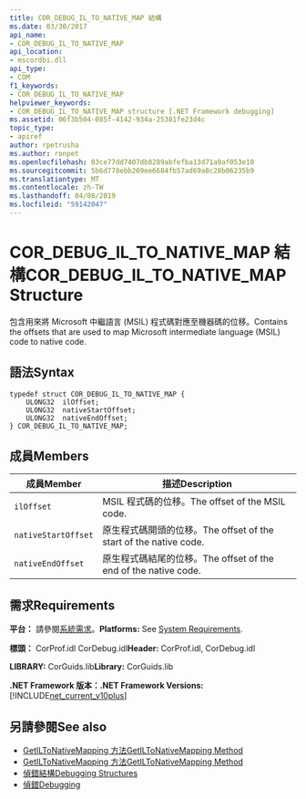 ```yaml
---
title: COR_DEBUG_IL_TO_NATIVE_MAP 結構
ms.date: 03/30/2017
api_name:
- COR_DEBUG_IL_TO_NATIVE_MAP
api_location:
- mscordbi.dll
api_type:
- COM
f1_keywords:
- COR_DEBUG_IL_TO_NATIVE_MAP
helpviewer_keywords:
- COR_DEBUG_IL_TO_NATIVE_MAP structure [.NET Framework debugging]
ms.assetid: 06f3b504-085f-4142-934a-25381fe23d4c
topic_type:
- apiref
author: rpetrusha
ms.author: ronpet
ms.openlocfilehash: 03ce77dd7407db8289abfefba13d71a9af053e10
ms.sourcegitcommit: 5b6d778ebb269ee6684fb57ad69a8c28b06235b9
ms.translationtype: MT
ms.contentlocale: zh-TW
ms.lasthandoff: 04/08/2019
ms.locfileid: "59142047"
---
```

# <a name="cordebugiltonativemap-structure"></a><span data-ttu-id="49a48-102">COR_DEBUG_IL_TO_NATIVE_MAP 結構</span><span class="sxs-lookup"><span data-stu-id="49a48-102">COR_DEBUG_IL_TO_NATIVE_MAP Structure</span></span>
<span data-ttu-id="49a48-103">包含用來將 Microsoft 中繼語言 (MSIL) 程式碼對應至機器碼的位移。</span><span class="sxs-lookup"><span data-stu-id="49a48-103">Contains the offsets that are used to map Microsoft intermediate language (MSIL) code to native code.</span></span>  
  
## <a name="syntax"></a><span data-ttu-id="49a48-104">語法</span><span class="sxs-lookup"><span data-stu-id="49a48-104">Syntax</span></span>  
  
```  
typedef struct COR_DEBUG_IL_TO_NATIVE_MAP {  
    ULONG32  ilOffset;  
    ULONG32  nativeStartOffset;  
    ULONG32  nativeEndOffset;  
} COR_DEBUG_IL_TO_NATIVE_MAP;  
```  
  
## <a name="members"></a><span data-ttu-id="49a48-105">成員</span><span class="sxs-lookup"><span data-stu-id="49a48-105">Members</span></span>  
  
|<span data-ttu-id="49a48-106">成員</span><span class="sxs-lookup"><span data-stu-id="49a48-106">Member</span></span>|<span data-ttu-id="49a48-107">描述</span><span class="sxs-lookup"><span data-stu-id="49a48-107">Description</span></span>|  
|------------|-----------------|  
|`ilOffset`|<span data-ttu-id="49a48-108">MSIL 程式碼的位移。</span><span class="sxs-lookup"><span data-stu-id="49a48-108">The offset of the MSIL code.</span></span>|  
|`nativeStartOffset`|<span data-ttu-id="49a48-109">原生程式碼開頭的位移。</span><span class="sxs-lookup"><span data-stu-id="49a48-109">The offset of the start of the native code.</span></span>|  
|`nativeEndOffset`|<span data-ttu-id="49a48-110">原生程式碼結尾的位移。</span><span class="sxs-lookup"><span data-stu-id="49a48-110">The offset of the end of the native code.</span></span>|  
  
## <a name="requirements"></a><span data-ttu-id="49a48-111">需求</span><span class="sxs-lookup"><span data-stu-id="49a48-111">Requirements</span></span>  
 <span data-ttu-id="49a48-112">**平台：** 請參閱[系統需求](../../../../docs/framework/get-started/system-requirements.md)。</span><span class="sxs-lookup"><span data-stu-id="49a48-112">**Platforms:** See [System Requirements](../../../../docs/framework/get-started/system-requirements.md).</span></span>  
  
 <span data-ttu-id="49a48-113">**標頭：** CorProf.idl CorDebug.idl</span><span class="sxs-lookup"><span data-stu-id="49a48-113">**Header:** CorProf.idl, CorDebug.idl</span></span>  
  
 <span data-ttu-id="49a48-114">**LIBRARY:** CorGuids.lib</span><span class="sxs-lookup"><span data-stu-id="49a48-114">**Library:** CorGuids.lib</span></span>  
  
 **<span data-ttu-id="49a48-115">.NET Framework 版本：</span><span class="sxs-lookup"><span data-stu-id="49a48-115">.NET Framework Versions:</span></span>** [!INCLUDE[net_current_v10plus](../../../../includes/net-current-v10plus-md.md)]  
  
## <a name="see-also"></a><span data-ttu-id="49a48-116">另請參閱</span><span class="sxs-lookup"><span data-stu-id="49a48-116">See also</span></span>

- [<span data-ttu-id="49a48-117">GetILToNativeMapping 方法</span><span class="sxs-lookup"><span data-stu-id="49a48-117">GetILToNativeMapping Method</span></span>](../../../../docs/framework/unmanaged-api/profiling/icorprofilerinfo-getiltonativemapping-method.md)
- [<span data-ttu-id="49a48-118">GetILToNativeMapping 方法</span><span class="sxs-lookup"><span data-stu-id="49a48-118">GetILToNativeMapping Method</span></span>](../../../../docs/framework/unmanaged-api/debugging/icordebugcode-getiltonativemapping-method.md)
- [<span data-ttu-id="49a48-119">偵錯結構</span><span class="sxs-lookup"><span data-stu-id="49a48-119">Debugging Structures</span></span>](../../../../docs/framework/unmanaged-api/debugging/debugging-structures.md)
- [<span data-ttu-id="49a48-120">偵錯</span><span class="sxs-lookup"><span data-stu-id="49a48-120">Debugging</span></span>](../../../../docs/framework/unmanaged-api/debugging/index.md)
